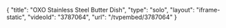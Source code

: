 {
    "title": "OXO Stainless Steel Butter Dish",
    "type": "solo",
    "layout": "iframe-static",
    "videoId": "3787064",
    "url": "\/tvpembed\/3787064"
}